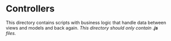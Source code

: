 # **Controllers**
This directory contains scripts with business logic that handle data between views and models and back again.
_This directory should only contain **.js** files._
